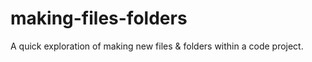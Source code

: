 # making-files-folders
A quick exploration of making new files &amp; folders within a code project.
